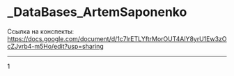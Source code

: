 # _DataBases_ArtemSaponenko
Ссылка на конспекты: https://docs.google.com/document/d/1c7lrETLYftrMorOUT4AlY8yrU1Ew3zOcZJvrb4-m5Ho/edit?usp=sharing
________________________________________________________________________________________________________________________________________________________________________________________________________________________________
1
